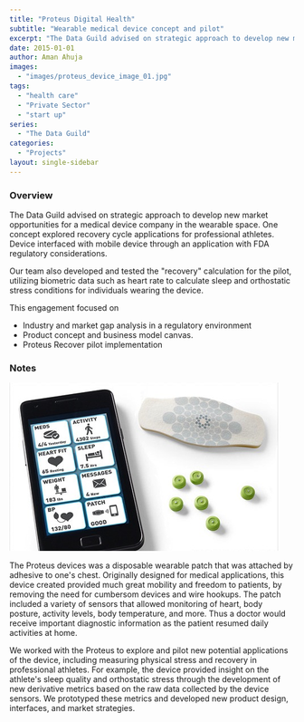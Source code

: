 ```yaml
---
title: "Proteus Digital Health"
subtitle: "Wearable medical device concept and pilot"
excerpt: "The Data Guild advised on strategic approach to develop new market opportunities for a medical device company in the wearable space."
date: 2015-01-01
author: Aman Ahuja
images: 
  - "images/proteus_device_image_01.jpg"
tags:
  - "health care"
  - "Private Sector"
  - "start up"
series:
  - "The Data Guild"
categories: 
  - "Projects"
layout: single-sidebar
---
```

### Overview
The Data Guild advised on strategic approach to develop new market opportunities for a medical device company in the wearable space. One concept explored recovery cycle applications for professional athletes. Device interfaced with mobile device through an application with FDA regulatory considerations.

Our team also developed and tested the "recovery" calculation for the pilot, utilizing biometric data such as heart rate to calculate sleep and orthostatic stress conditions for individuals wearing the device.

This engagement focused on
* Industry and market gap analysis in a regulatory environment
* Product concept and business model canvas. 
* Proteus Recover pilot implementation

### Notes

![Proteus Device](/images/proteus_device_image_01.jpg)

The Proteus devices was a disposable wearable patch that was attached by adhesive to one's chest. Originally designed for medical applications, this device created provided much great mobility and freedom to patients, by removing the need for cumbersom devices and wire hookups. The patch included a variety of sensors that allowed monitoring of heart, body posture, activity levels, body temperature, and more. Thus a doctor would receive important diagnostic information as the patient resumed daily activities at home. 

We worked with the Proteus to explore and pilot new potential applications of the device, including measuring physical stress and recovery in professional athletes. For example, the device provided insight on the athlete's sleep quality and orthostatic stress through the development of new derivative metrics based on the raw data collected by the device sensors. We prototyped these metrics and developed new product design, interfaces, and market strategies. 
